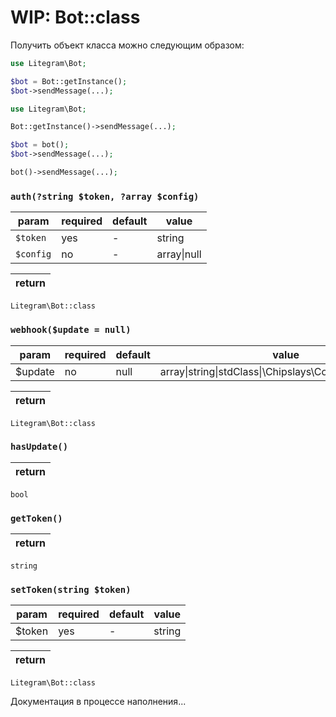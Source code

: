 # WIP: Bot::class

Получить объект класса можно следующим образом:

```php
use Litegram\Bot;

$bot = Bot::getInstance();
$bot->sendMessage(...);
```

```php
use Litegram\Bot;

Bot::getInstance()->sendMessage(...);
```

```php
$bot = bot();
$bot->sendMessage(...);
```

```php
bot()->sendMessage(...);
```



### `auth(?string $token, ?array $config)`
param|required|default|value
---|---|---|----
`$token`|yes|-|string
`$config`|no|-|array\|null

return|
---|
`Litegram\Bot::class`



### `webhook($update = null)`
param|required|default|value
---|---|---|----
$update|no|null|array\|string\|stdClass\|\Chipslays\Collection\Collection

return|
---|
`Litegram\Bot::class`



### `hasUpdate()`

return|
---|
`bool`


### `getToken()`

return|
---|
`string`

### `setToken(string $token)`

param|required|default|value
---|---|---|----
$token|yes|-|string


return|
---|
`Litegram\Bot::class`


Документация в процессе наполнения...
